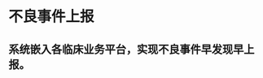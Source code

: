 <!--
 * @Date: 2020-08-12 09:35:58
 * @LastEditTime: 2020-08-12 09:54:55
 * @Description:
 * @FilePath: \web-master\src\views\mqm\safety\README.md
-->

# 不良事件上报

## 系统嵌入各临床业务平台，实现不良事件早发现早上报。
